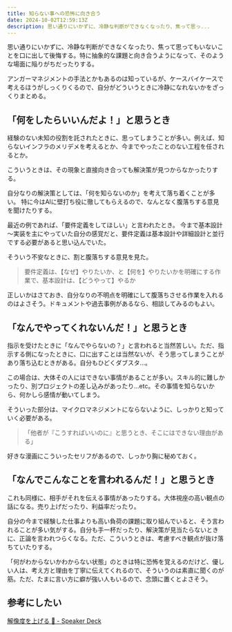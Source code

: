 ```yaml
---
title: 知らない事への恐怖に向き合う
date: 2024-10-02T12:59:13Z
description: 思い通りにいかずに、冷静な判断ができなくなったり、焦って思っ...
---
```


思い通りにいかずに、冷静な判断ができなくなったり、焦って思ってもいないことを口に出して後悔する。特に抽象的な課題と向き合うようになって、そのような場面に陥りがちだったりする。

アンガーマネジメントの手法とかもあるのは知っているが、ケースバイケースで考えるほうがしっくりくるので、自分がどういうときに冷静になれないかをざっくりまとめる。

## 「何をしたらいいんだよ！」と思うとき
経験のない未知の役割を託されたときに、思ってしまうことが多い。例えば、知らないインフラのメリデメを考えるとか、今までやったことのない工程を任されるとか。

こういうときは、その現象と直接向き合っても解決策が見つからなかったりする。

自分なりの解決策としては、「何を知らないのか」を考えて落ち着くことが多い。
特に今はAIに壁打ち役に徹してもらえるので、なんとなく腹落ちする意見を聞けたりする。

最近の例であれば、「要件定義をしてほしい」と言われたとき。
今まで基本設計～実装を主にやっていた自分の感覚だと、要件定義は基本設計や詳細設計と並行でする必要があると思い込んでいた。

そういう不安なときに、割と腹落ちする意見を見た。
> 要件定義は、【なぜ】やりたいか、と【何を】やりたいかを明確にする作業で、基本設計は、【どうやって】やるか

正しいかはさておき、自分なりの不明点を明確にして腹落ちさせる作業を入れるのはよさそう。ドキュメントや過去事例があるなら、相談してみるのもよい。

## 「なんでやってくれないんだ！」と思うとき
指示を受けたときに「なんでやらないの？」と言われると当然苦しい。ただ、指示する側になったときに、口に出すことは当然ないが、そう思ってしまうことがあり落ち込むときがある。自分もひどくダブスタ…。

この場合は、大体その人にはできない事情があることが多い。スキル的に難しかったり、別プロジェクトの差し込みがあったり…etc。その事情を知らないから、何かしら感情が動いてしまう。

そういった部分は、マイクロマネジメントにならないように、しっかりと知っていく必要がある。

> 「他者が『こうすればいいのに』と思うとき、そこにはできない理由がある」

好きな漫画にこういったセリフがあるので、しっかり胸に秘めておく。

## 「なんでこんなことを言われるんだ！」と思うとき

これも同様に、相手がそれを伝える事情があったりする。大体視座の高い観点の話になる。売り上げだったり、利益率だったり。

自分の今まで経験した仕事よりも高い負荷の課題に取り組んでいると、そう言われることが多い気がする。自分も手一杯だったり、解決策が見当たらないときに、正論を言われつらくなる。ただ、こういうときは、考慮すべき観点が抜け落ちていたりする。

「何がわからないかわからない状態」のときは特に恐怖を覚えるのだけど、優しい人は、考え方と理由を丁寧に伝えてくれるので、そういうのは素直に聞くのが筋。ただ、たまに言い方に癖が強い人もいるので、念頭に置くとよさそう。

## 参考にしたい
[解像度を上げる 🔬 - Speaker Deck](https://speakerdeck.com/tumada/jie-xiang-du-wogao-meru)

